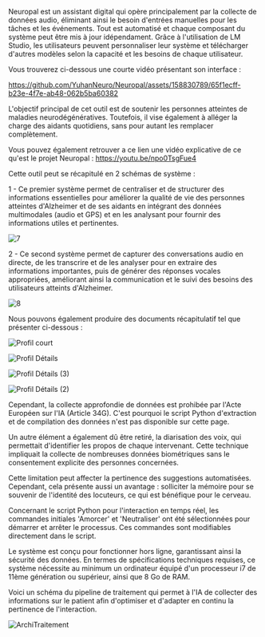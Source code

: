 



Neuropal est un assistant digital qui opère principalement par la collecte de données audio, éliminant ainsi le besoin d'entrées manuelles pour les tâches et les événements. 
Tout est automatisé et chaque composant du système peut être mis à jour idépendament. 
Grâce à l'utilisation de LM Studio, les utilisateurs peuvent personnaliser leur système et télécharger d'autres modèles selon la capacité et les besoins de chaque utilisateur.




Vous trouverez ci-dessous une courte vidéo présentant son interface :

https://github.com/YuhanNeuro/Neuropal/assets/158830789/65f1ecff-b23e-4f7e-ab48-062b5ba60382














L'objectif principal de cet outil est de soutenir les personnes atteintes de maladies neurodégénératives. Toutefois, il vise également à alléger la charge des aidants quotidiens, sans pour autant les remplacer complètement.

Vous pouvez également retrouver a ce lien une vidéo explicative de ce qu'est le projet Neuropal : https://youtu.be/npo0TsgFue4



  

  
  


  

  

  

  



Cette outil peut se récapitulé en 2 schémas de système : 

 1 - Ce premier système permet de centraliser et de structurer des informations essentielles pour améliorer la qualité de vie des personnes atteintes d'Alzheimer et de ses aidants en intégrant des données multimodales (audio et GPS) et en les analysant pour fournir des informations utiles et pertinentes.

 ![7](https://github.com/YuhanNeuro/Neuropal/assets/158830789/cffaf100-8f69-4061-b42a-942b5ae887b3)

 2 - Ce second système permet de capturer des conversations audio en directe, de les transcrire et de les analyser pour en extraire des informations importantes, puis de générer des réponses vocales appropriées, améliorant ainsi la communication et le suivi des besoins des utilisateurs atteints d'Alzheimer.

 ![8](https://github.com/YuhanNeuro/Neuropal/assets/158830789/53b50247-26fc-46f6-be51-34a9b7cc7b1f)




Nous pouvons également produire des documents récapitulatif tel que présenter ci-dessous : 


![Profil court](https://github.com/YuhanNeuro/Neuropal/assets/158830789/3d117ba0-f069-405a-9392-86d860eb9665)

![Profil Détails](https://github.com/YuhanNeuro/Neuropal/assets/158830789/ba3a5378-45f2-4f15-9751-ff43c7c418e3)

![Profil Détails (3)](https://github.com/YuhanNeuro/Neuropal/assets/158830789/ecae61f1-2039-449f-9e23-69c877691c4e)

![Profil Détails (2)](https://github.com/YuhanNeuro/Neuropal/assets/158830789/337053e7-638e-49ea-8476-ef0d17d55cdc)






Cependant, la collecte approfondie de données est prohibée par l'Acte Européen sur l'IA (Article 34G). C'est pourquoi le script Python d'extraction et de compilation des données n'est pas disponible sur cette page. 

Un autre élément a également dû être retiré, la diarisation des voix, qui permettait d'identifier les propos de chaque intervenant. 
Cette technique impliquait la collecte de nombreuses données biométriques sans le consentement explicite des personnes concernées. 

Cette limitation peut affecter la pertinence des suggestions automatisées. Cependant, cela présente aussi un avantage : solliciter la mémoire pour se souvenir de l'identité des locuteurs, ce qui est bénéfique pour le cerveau.


Concernant le script Python pour l'interaction en temps réel, les commandes initiales 'Amorcer' et 'Neutraliser' ont été sélectionnées pour démarrer et arrêter le processus. Ces commandes sont modifiables directement dans le script. 

Le système est conçu pour fonctionner hors ligne, garantissant ainsi la sécurité des données. En termes de spécifications techniques requises, ce système nécessite au minimum un ordinateur équipé d'un processeur i7 de 11ème génération ou supérieur, ainsi que 8 Go de RAM.

Voici un schéma du pipeline de traitement qui permet à l'IA de collecter des informations sur le patient afin d'optimiser et d'adapter en continu la pertinence de l'interaction.


![ArchiTraitement](https://github.com/YuhanNeuro/Neuropal/assets/158830789/944b9357-352a-4778-b355-463887a74fab)






















